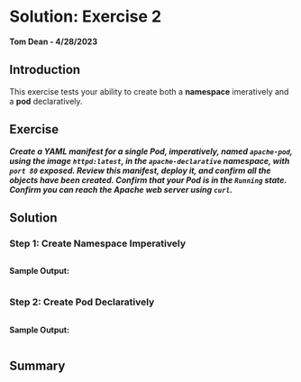 # Solution: Exercise 2
**Tom Dean - 4/28/2023**

## Introduction

This exercise tests your ability to create both a **namespace** imeratively and a **pod** declaratively.

## Exercise

***Create a YAML manifest for a single Pod, imperatively, named `apache-pod`, using the image `httpd:latest`, in the `apache-declarative` namespace, with `port 80` exposed. Review this manifest, deploy it, and confirm all the objects have been created. Confirm that your Pod is in the `Running` state. Confirm you can reach the Apache web server using `curl`.***

## Solution

### Step 1: Create Namespace Imperatively

```bash

```

**Sample Output:**
```bash

```

### Step 2: Create Pod Declaratively

```bash

```

**Sample Output:**
```bash

```

## Summary


